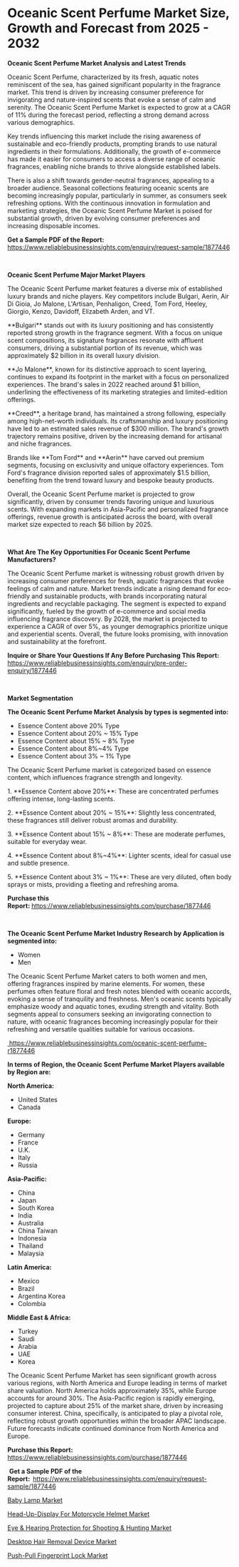 <p><h1>Oceanic Scent Perfume Market Size, Growth and Forecast from 2025 - 2032</h1></p><p><strong>Oceanic Scent Perfume Market Analysis and Latest Trends</strong></p>
<p><p>Oceanic Scent Perfume, characterized by its fresh, aquatic notes reminiscent of the sea, has gained significant popularity in the fragrance market. This trend is driven by increasing consumer preference for invigorating and nature-inspired scents that evoke a sense of calm and serenity. The Oceanic Scent Perfume Market is expected to grow at a CAGR of 11% during the forecast period, reflecting a strong demand across various demographics.</p><p>Key trends influencing this market include the rising awareness of sustainable and eco-friendly products, prompting brands to use natural ingredients in their formulations. Additionally, the growth of e-commerce has made it easier for consumers to access a diverse range of oceanic fragrances, enabling niche brands to thrive alongside established labels. </p><p>There is also a shift towards gender-neutral fragrances, appealing to a broader audience. Seasonal collections featuring oceanic scents are becoming increasingly popular, particularly in summer, as consumers seek refreshing options. With the continuous innovation in formulation and marketing strategies, the Oceanic Scent Perfume Market is poised for substantial growth, driven by evolving consumer preferences and increasing disposable incomes.</p></p>
<p><strong>Get a Sample PDF of the Report:&nbsp;</strong> <a href="https://www.reliablebusinessinsights.com/enquiry/request-sample/1877446?utm_campaign=96&utm_medium=2&utm_source=Github&utm_content=ia&utm_term=05042025&utm_id=oceanic-scent-perfume">https://www.reliablebusinessinsights.com/enquiry/request-sample/1877446</a></p>
<p>&nbsp;</p>
<p><strong>Oceanic Scent Perfume Major Market Players</strong></p>
<p><p>The Oceanic Scent Perfume market features a diverse mix of established luxury brands and niche players. Key competitors include Bulgari, Aerin, Air Di Gioia, Jo Malone, L'Artisan, Penhaligon, Creed, Tom Ford, Heeley, Giorgio, Kenzo, Davidoff, Elizabeth Arden, and VT.</p><p>**Bulgari** stands out with its luxury positioning and has consistently reported strong growth in the fragrance segment. With a focus on unique scent compositions, its signature fragrances resonate with affluent consumers, driving a substantial portion of its revenue, which was approximately $2 billion in its overall luxury division.</p><p>**Jo Malone**, known for its distinctive approach to scent layering, continues to expand its footprint in the market with a focus on personalized experiences. The brand's sales in 2022 reached around $1 billion, underlining the effectiveness of its marketing strategies and limited-edition offerings.</p><p>**Creed**, a heritage brand, has maintained a strong following, especially among high-net-worth individuals. Its craftsmanship and luxury positioning have led to an estimated sales revenue of $300 million. The brand's growth trajectory remains positive, driven by the increasing demand for artisanal and niche fragrances.</p><p>Brands like **Tom Ford** and **Aerin** have carved out premium segments, focusing on exclusivity and unique olfactory experiences. Tom Ford's fragrance division reported sales of approximately $1.5 billion, benefiting from the trend toward luxury and bespoke beauty products.</p><p>Overall, the Oceanic Scent Perfume market is projected to grow significantly, driven by consumer trends favoring unique and luxurious scents. With expanding markets in Asia-Pacific and personalized fragrance offerings, revenue growth is anticipated across the board, with overall market size expected to reach $6 billion by 2025.</p></p>
<p>&nbsp;</p>
<p><strong>What Are The Key Opportunities For Oceanic Scent Perfume Manufacturers?</strong></p>
<p><p>The Oceanic Scent Perfume market is witnessing robust growth driven by increasing consumer preferences for fresh, aquatic fragrances that evoke feelings of calm and nature. Market trends indicate a rising demand for eco-friendly and sustainable products, with brands incorporating natural ingredients and recyclable packaging. The segment is expected to expand significantly, fueled by the growth of e-commerce and social media influencing fragrance discovery. By 2028, the market is projected to experience a CAGR of over 5%, as younger demographics prioritize unique and experiential scents. Overall, the future looks promising, with innovation and sustainability at the forefront.</p></p>
<p><strong>Inquire or Share Your Questions If Any Before Purchasing This Report:</strong> <a href="https://www.reliablebusinessinsights.com/enquiry/pre-order-enquiry/1877446?utm_campaign=96&utm_medium=2&utm_source=Github&utm_content=ia&utm_term=05042025&utm_id=oceanic-scent-perfume">https://www.reliablebusinessinsights.com/enquiry/pre-order-enquiry/1877446</a></p>
<p>&nbsp;</p>
<p><strong>Market Segmentation</strong></p>
<p><strong>The Oceanic Scent Perfume Market Analysis by types is segmented into:</strong></p>
<p><ul><li>Essence Content above 20% Type</li><li>Essence Content about 20% ~ 15% Type</li><li>Essence Content about 15% ~ 8% Type</li><li>Essence Content about 8%~4% Type</li><li>Essence Content about 3% ~ 1% Type</li></ul></p>
<p><p>The Oceanic Scent Perfume market is categorized based on essence content, which influences fragrance strength and longevity. </p><p>1. **Essence Content above 20%**: These are concentrated perfumes offering intense, long-lasting scents.</p><p>2. **Essence Content about 20% ~ 15%**: Slightly less concentrated, these fragrances still deliver robust aromas and durability.</p><p>3. **Essence Content about 15% ~ 8%**: These are moderate perfumes, suitable for everyday wear.</p><p>4. **Essence Content about 8%~4%**: Lighter scents, ideal for casual use and subtle presence.</p><p>5. **Essence Content about 3% ~ 1%**: These are very diluted, often body sprays or mists, providing a fleeting and refreshing aroma.</p></p>
<p><strong>Purchase this Report:&nbsp;</strong><a href="https://www.reliablebusinessinsights.com/purchase/1877446?utm_campaign=96&utm_medium=2&utm_source=Github&utm_content=ia&utm_term=05042025&utm_id=oceanic-scent-perfume">https://www.reliablebusinessinsights.com/purchase/1877446</a></p>
<p>&nbsp;</p>
<p><strong>The Oceanic Scent Perfume Market Industry Research by Application is segmented into:</strong></p>
<p><ul><li>Women</li><li>Men</li></ul></p>
<p><p>The Oceanic Scent Perfume Market caters to both women and men, offering fragrances inspired by marine elements. For women, these perfumes often feature floral and fresh notes blended with oceanic accords, evoking a sense of tranquility and freshness. Men's oceanic scents typically emphasize woody and aquatic tones, exuding strength and vitality. Both segments appeal to consumers seeking an invigorating connection to nature, with oceanic fragrances becoming increasingly popular for their refreshing and versatile qualities suitable for various occasions.</p></p>
<p><a href="https://www.reliablebusinessinsights.com/oceanic-scent-perfume-r1877446?utm_campaign=96&utm_medium=2&utm_source=Github&utm_content=ia&utm_term=05042025&utm_id=oceanic-scent-perfume">&nbsp;https://www.reliablebusinessinsights.com/oceanic-scent-perfume-r1877446</a></p>
<p><strong>In terms of Region, the Oceanic Scent Perfume Market Players available by Region are:</strong></p>
<p>
    <p> <strong> North America: </strong>
        <ul>
            <li>United States</li>
            <li>Canada</li>
        </ul>
        </p> 
    <p> <strong> Europe: </strong>
        <ul>
            <li>Germany</li>
            <li>France</li>
            <li>U.K.</li>
            <li>Italy</li>
            <li>Russia</li>
        </ul>
        </p> 
    <p> <strong> Asia-Pacific: </strong>
        <ul>
            <li>China</li>
            <li>Japan</li>
            <li>South Korea</li>
            <li>India</li>
            <li>Australia</li>
            <li>China Taiwan</li>
            <li>Indonesia</li>
            <li>Thailand</li>
            <li>Malaysia</li>
        </ul>
        </p> 
    <p> <strong> Latin America: </strong>
        <ul>
            <li>Mexico</li>
            <li>Brazil</li>
            <li>Argentina Korea</li>
            <li>Colombia</li>
        </ul>
        </p> 
    <p> <strong> Middle East & Africa: </strong>
        <ul>
            <li>Turkey</li>
            <li>Saudi</li>
            <li>Arabia</li>
            <li>UAE</li>
            <li>Korea</li>
        </ul>
    </p>
    </p>
<p><p>The Oceanic Scent Perfume Market has seen significant growth across various regions, with North America and Europe leading in terms of market share valuation. North America holds approximately 35%, while Europe accounts for around 30%. The Asia-Pacific region is rapidly emerging, projected to capture about 25% of the market share, driven by increasing consumer interest. China, specifically, is anticipated to play a pivotal role, reflecting robust growth opportunities within the broader APAC landscape. Future forecasts indicate continued dominance from North America and Europe.</p></p>
<p><strong>Purchase this Report: </strong><a href="https://www.reliablebusinessinsights.com/purchase/1877446?utm_campaign=96&utm_medium=2&utm_source=Github&utm_content=ia&utm_term=05042025&utm_id=oceanic-scent-perfume">https://www.reliablebusinessinsights.com/purchase/1877446</a></p>
<p>&nbsp;<strong>Get a Sample PDF of the Report:&nbsp;&nbsp;</strong><a href="https://www.reliablebusinessinsights.com/enquiry/request-sample/1877446?utm_campaign=96&utm_medium=2&utm_source=Github&utm_content=ia&utm_term=05042025&utm_id=oceanic-scent-perfume">https://www.reliablebusinessinsights.com/enquiry/request-sample/1877446</a></p>
<p><strong></strong></p>
<p><p><a href="https://github.com/timayuethem/Market-Research-Report-List-1/blob/main/baby-lamp-market.md?utm_campaign=96&utm_medium=2&utm_source=Github&utm_content=ia&utm_term=05042025&utm_id=oceanic-scent-perfume">Baby Lamp Market</a></p><p><a href="https://github.com/molayrabeta/Market-Research-Report-List-1/blob/main/head-up-display-for-motorcycle-helmet-market.md?utm_campaign=96&utm_medium=2&utm_source=Github&utm_content=ia&utm_term=05042025&utm_id=oceanic-scent-perfume">Head-Up-Display For Motorcycle Helmet Market</a></p><p><a href="https://github.com/brabolyrah3h/Market-Research-Report-List-1/blob/main/eye-hearing-protection-for-shooting-hunting-market.md?utm_campaign=96&utm_medium=2&utm_source=Github&utm_content=ia&utm_term=05042025&utm_id=oceanic-scent-perfume">Eye & Hearing Protection for Shooting & Hunting Market</a></p><p><a href="https://github.com/dukawashviro/Market-Research-Report-List-1/blob/main/desktop-hair-removal-device-market.md?utm_campaign=96&utm_medium=2&utm_source=Github&utm_content=ia&utm_term=05042025&utm_id=oceanic-scent-perfume">Desktop Hair Removal Device Market</a></p><p><a href="https://github.com/rembaentin6f/Market-Research-Report-List-1/blob/main/push-pull-fingerprint-lock-market.md?utm_campaign=96&utm_medium=2&utm_source=Github&utm_content=ia&utm_term=05042025&utm_id=oceanic-scent-perfume">Push-Pull Fingerprint Lock Market</a></p></p>